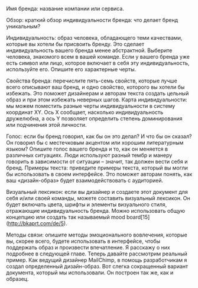 Имя бренда: название компании или сервиса.

Обзор: краткий обзор индивидуальности бренда: что делает бренд уникальным?

Индивидуальность: образ человека, обладающего теми качествами, которые вы хотели 
бы присвоить бренду. Это сделает индивидуальность вашего бренда менее абстрактной. 
Выберите человека, знакомого всем в вашей команде. Если у вашего бренда уже есть 
символ или лицо, которое включает в себя эту индивидуальность, используйте его. 
Опишите его характерные черты.

Свойства бренда: перечислите пять-семь свойств, которые лучше всего описывают ваш 
бренд, и одно свойство, которого вы хотели бы избежать. Это поможет дизайнерам и 
авторам текста создать цельный образ и при этом избежать неверных шагов.
Карта индивидуальности: мы можем поместить разные черты индивидуальности в 
систему координат XY. Ось Х сообщает, насколько индивидуальность дружелюбна, а ось 
Y позволяет определить степень доминирования или подчинения этой личности.

Голос: если бы бренд говорил, как бы он это делал? И что бы он сказал? Он говорил бы с 
местечковым акцентом или хорошим литературным языком? Опишите голос вашего 
бренда и то, как он меняется в различных ситуациях. Люди используют разный тембр и 
манеру говорить в зависимости от ситуации – значит, так должен вести себя и бренд.
Примеры текста: приведите примеры текста, который вы могли бы использовать в своем 
интерфейсе. Это поможет авторам понять, как ваш «дизайн-образ» будет 
взаимодействовать с аудиторией.

Визуальный лексикон: если вы дизайнер и создаете этот документ для себя и/или своей 
команды, можете составить визуальный лексикон. Он будет включать цвета, шрифты и 
элементы визуального стиля, отражающие индивидуальность бренда. Можно 
использовать общую концепцию или создать так называемый mood board[15]
(http://bkaprt.com/de/5).

Методы связи: опишите методы эмоционального вовлечения, которые вы, скорее всего, 
будете использовать в интерфейсе, чтобы поддержать образ и произвести впечатление. Я 
расскажу о них подробнее в следующей главе.
Теперь давайте рассмотрим реальный пример. Как ведущий дизайнер MailChimp, в 
помощь разработчикам я создал определенный дизайн-образ. Вот слегка сокращенный 
вариант документа, который мы использовали. Он построен так же, как и образец.
